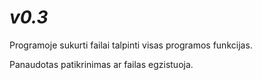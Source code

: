 
# ***v0.3***
Programoje sukurti failai talpinti visas programos funkcijas.

Panaudotas patikrinimas ar failas egzistuoja.
